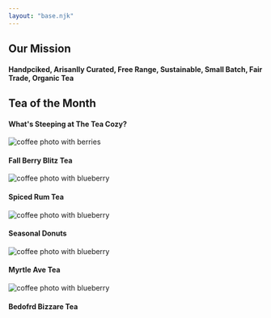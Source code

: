 ```yaml
---
layout: "base.njk"
---
```


<section>
<div class="banner" id="mission">
  <div class="banner-text">
    <h2>Our Mission</h2>
    <h4>Handpciked, Arisanlly Curated, Free Range, Sustainable, Small Batch, Fair Trade, Organic Tea</h4>
  </div>
</div>
</section>

<section>
<div class="tea-otm" id="featured">
    <div class="section-title" >
    <h1>Tea of the Month</h1>
    <h4>What's Steeping at The Tea Cozy?</h4>
    </div>
    <div class="cards">
        <div class="card">
        <img src="/assets/img-berryblitz.jpg" alt="coffee photo with berries">
        <h4>Fall Berry Blitz Tea</h4>
        </div>
        <div class="card">
        <img src="/assets/img-spiced-rum.webp" alt="coffee photo with blueberry">
        <h4>Spiced Rum Tea</h4>
        </div>
        <div class="card">
        <img src="/assets/img-donut.jpg" alt="coffee photo with blueberry">
        <h4>Seasonal Donuts</h4>
        </div>
        <div class="card">
        <img src="/assets/img-myrtle-ave.webp" alt="coffee photo with blueberry">
        <h4>Myrtle Ave Tea</h4>
        </div>
        <div class="card">
        <img src="/assets/img-bedford-bizarre.webp" alt="coffee photo with blueberry">
        <h4>Bedofrd Bizzare Tea</h4>
        </div>
    </div>
</div>
</section>